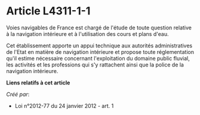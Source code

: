 # Article L4311-1-1

Voies navigables de France est chargé de l'étude de toute question relative à la navigation intérieure et à l'utilisation des
cours et plans d'eau.

Cet établissement apporte un appui technique aux autorités administratives de l'Etat en matière de navigation intérieure et
propose toute réglementation qu'il estime nécessaire concernant l'exploitation du domaine public fluvial, les activités et
les professions qui s'y rattachent ainsi que la police de la navigation intérieure.

**Liens relatifs à cet article**

_Créé par_:

  - Loi n°2012-77 du 24 janvier 2012 - art. 1
